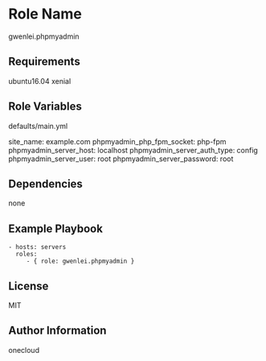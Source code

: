 Role Name
=========
gwenlei.phpmyadmin

Requirements
------------
ubuntu16.04 xenial

Role Variables
--------------
defaults/main.yml

site_name: example.com
phpmyadmin_php_fpm_socket: php-fpm
phpmyadmin_server_host: localhost
phpmyadmin_server_auth_type: config
phpmyadmin_server_user: root
phpmyadmin_server_password: root

Dependencies
------------
none

Example Playbook
----------------

    - hosts: servers
      roles:
         - { role: gwenlei.phpmyadmin }

License
-------
MIT

Author Information
------------------
onecloud
